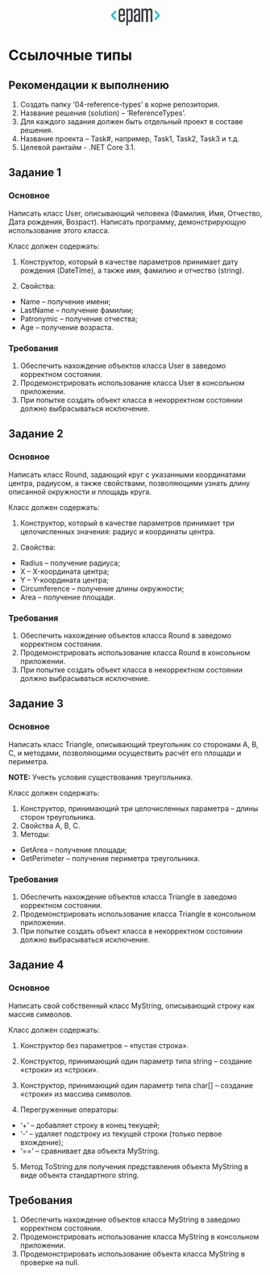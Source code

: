 <div style="text-align:center"><img src="media\epam_logo.png" style="width:1in;height:0.35417in" /></div>

# Ссылочные типы

##  Рекомендации к выполнению

1.  Создать папку ‘04-reference-types’ в корне репозитория.
2.  Название решения (solution) – ‘ReferenceTypes’.
3.  Для каждого задания должен быть отдельный проект в составе решения.
4.  Название проекта – Task\#, например, Task1, Task2, Task3 и т.д.
5.  Целевой рантайм - .NET Core 3.1.

## Задание 1

### Основное

Написать класс User, описывающий человека (Фамилия, Имя, Отчество, Дата
рождения, Возраст). Написать программу, демонстрирующую использование
этого класса.

Класс должен содержать:

1.  Конструктор, который в качестве параметров принимает дату рождения (DateTime), а также имя, фамилию и отчество (string).

2.  Свойства:

-   Name – получение имени;
-   LastName – получение фамилии;
-   Patronymic – получение отчества;
-   Age – получение возраста.

### Требования

1.  Обеспечить нахождение объектов класса User в заведомо корректном состоянии.
2.  Продемонстрировать использование класса User в консольном приложении.
3.  При попытке создать объект класса в некорректном состоянии должно выбрасываться исключение.

## Задание 2

### Основное

Написать класс Round, задающий круг с указанными координатами центра,
радиусом, а также свойствами, позволяющими узнать длину описанной
окружности и площадь круга.

Класс должен содержать:

1.  Конструктор, который в качестве параметров принимает три целочисленных значения: радиус и координаты центра.

2.  Свойства:

-   Radius – получение радиуса;
-   X – X-координата центра;
-   Y – Y-координата центра;
-   Circumference – получение длины окружности;
-   Area – получение площади.

### Требования

1.  Обеспечить нахождение объектов класса Round в заведомо корректном состоянии.
2.  Продемонстрировать использование класса Round в консольном приложении.
3.  При попытке создать объект класса в некорректном состоянии должно выбрасываться исключение.

## Задание 3

### Основное

Написать класс Triangle, описывающий треугольник со сторонами A, B, C, и
методами, позволяющими осуществить расчёт его площади и периметра.

<strong>NOTE:</strong> Учесть условия существования треугольника.

Класс должен содержать:

1.  Конструктор, принимающий три целочисленных параметра – длины сторон треугольника.
2.  Свойства A, B, C.
3.  Методы:

-   GetArea – получение площади;
-   GetPerimeter – получение периметра треугольника.

### Требования

1.  Обеспечить нахождение объектов класса Triangle в заведомо корректном состоянии.
2.  Продемонстрировать использование класса Triangle в консольном приложении.
3.  При попытке создать объект класса в некорректном состоянии должно выбрасываться исключение.

## Задание 4

### Основное

Написать свой собственный класс MyString, описывающий строку как массив
символов.

Класс должен содержать:

1.  Конструктор без параметров – «пустая строка».
2.  Конструктор, принимающий один параметр типа string – создание «строки» из «строки».
3.  Конструктор, принимающий один параметр типа char\[\] – создание «строки» из массива символов.

4.  Перегруженные операторы:

-   ‘+’ – добавляет строку в конец текущей;
-   ‘-’ – удаляет подстроку из текущей строки (только первое вхождение);
-   ‘==’ – сравнивает два объекта MyString.

5.  Метод ToString для получения представления объекта MyString в виде объекта стандартного string.


## Требования

1.  Обеспечить нахождение объектов класса MyString в заведомо корректном состоянии.
2.  Продемонстрировать использование класса MyString в консольном приложении.
3.  Продемонстрировать использование объекта класса MyString в проверке на null.